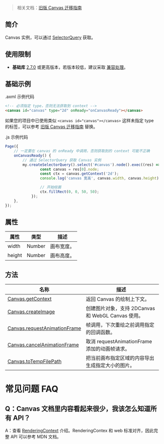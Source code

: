 > 相关文档：[旧版 Canvas 迁移指南](https://opendocs.alipay.com/mini/055eid)

## 简介
Canvas 实例，可以通过 [SelectorQuery](https://opendocs.alipay.com/mini/api/pc8s51) 获取。

## 使用限制

- **基础库** [2.7.0](https://opendocs.alipay.com/mini/framework/lib-upgrade-v2) 或更高版本，若版本较低，建议采取 [兼容处理](https://opendocs.alipay.com/mini/framework/compatibility)。


## 基础示例

.axml 示例代码

```html
<!-- 必须指定 type，否则无法获取到 context -->
<canvas id="canvas" type="2d" onReady="onCanvasReady"></canvas>
```

如果您的项目中已使用类似 `<canvas id="canvas"></canvas>` 这样未指定 type 的标签，可以参考 [旧版 Canvas 迁移指南](https://opendocs.alipay.com/mini/055eid) 替换。


.js 示例代码
```js
Page({
    // 一定要在 canvas 的 onReady 中调用，否则获取到的 context 可能不正确
    onCanvasReady() {
        // 通过 SelectorQuery 获取 Canvas 实例
        my.createSelectorQuery().select('#canvas').node().exec((res) => {
                const canvas = res[0].node;
                const ctx = canvas.getContext('2d');
                console.log('canvas 宽高', canvas.width, canvas.height)

                // 开始绘画
                ctx.fillRect(0, 0, 50, 50);
            });
    },
});
```


## 属性

| **属性** | **类型** | **描述**   |
| -------- | -------- | ---------- |
| width    | Number   | 画布宽度。 |
| height   | Number   | 画布高度。 |

## 方法

| **名称** | **描述** |
| --- | --- |
| [Canvas.getContext](https://opendocs.alipay.com/mini/api/getcontext) | 返回 Canvas 的绘制上下文。 |
| [Canvas.createImage](https://opendocs.alipay.com/mini/api/createimage) | 创建图片对象，支持 2DCanvas 和 WebGL Canvas 使用。 |
| [Canvas.requestAnimationFrame](https://opendocs.alipay.com/mini/api/requestAnimationFrame) | 帧调用，下次重绘之前调用指定的回调函数。 |
| [Canvas.cancelAnimationFrame](https://opendocs.alipay.com/mini/api/cancelAnimationFrame) | 取消 requestAnimationFrame 添加的动画帧请求。 |
| [Canvas.toTempFilePath](https://opendocs.alipay.com/mini/api/toTempFilePath) | 把当前画布指定区域的内容导出生成指定大小的图片。 |

# 常见问题 FAQ
## Q：Canvas 文档里内容看起来很少，我该怎么知道所有 API？
A：查看 [RenderingContext](https://opendocs.alipay.com/mini/01w0it) 介绍。RenderingContex 和 web 标准对齐，因此完整 API 可以参考 MDN 文档。
